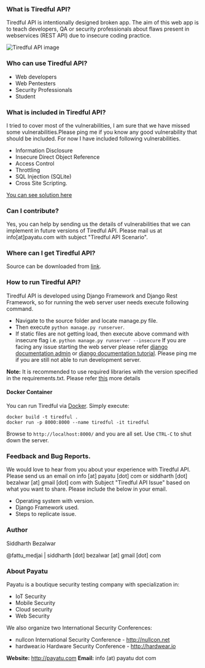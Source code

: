 ### What is Tiredful API?

Tiredful API is intentionally designed broken app. The aim of this web app is to teach developers, QA  or security professionals about flaws present in webservices (REST API) due to insecure coding practice.

![Tiredful API image](./Tiredful-API.jpg)

### Who can use Tiredful API?
* Web developers
* Web Pentesters
* Security Professionals
* Student

### What is included in Tiredful API?

I tried to cover most of the vulnerabilities, I am sure that we have missed some vulnerabilities.Please ping me if you know any good vulnerability that should be included. For now I have included following vulnerabilities.

* Information Disclosure
* Insecure Direct Object Reference
* Access Control
* Throttling
* SQL Injection (SQLite)
* Cross Site Scripting.

[You can see solution here](https://payatu.com/tiredful-api-solution/)

### Can I contribute?
Yes, you can help by sending us the details of vulnerabilities that we can implement in future versions of Tiredful API. Please mail us at info[at]payatu.com with subject "Tiredful API Scenario".

### Where can I get Tiredful API?
Source can be downloaded from [link](https://github.com/payatu/Tiredful-API).

### How to run Tiredful API?
Tiredful API is developed using Django Framework and Django Rest Framework, so for running the web server user needs execute following command.

* Navigate to the source folder and locate manage.py file.
* Then execute `python manage.py runserver`.
* If static files are not getting load, then execute above command with insecure flag i.e. `python manage.py runserver --insecure`
If you are facing any issue starting the web server please refer [django documentation admin](https://docs.djangoproject.com/en/1.11/ref/django-admin/#runserver) or [django documentation tutorial](https://docs.djangoproject.com/en/1.11/intro/tutorial01/#the-development-server).
Please ping me if you are still not able to run development server.

**Note:** It is recommended to use required libraries with the version specified in the requirements.txt. Please refer [this](https://pip.pypa.io/en/stable/user_guide/#requirements-files) more details

#### Docker Container
You can run Tiredful via [Docker](https://www.docker.com).  Simply execute:

```
docker build -t tiredful .
docker run -p 8000:8000 --name tiredful -it tiredful
```

Browse to `http://localhost:8000/` and you are all set.  Use `CTRL-C` to shut down the server.

### Feedback and Bug Reports.
We would love to hear from you about your experience with Tiredful API. Please send us an email on info [at] payatu [dot] com or siddharth [dot] bezalwar [at] gmail [dot] com with Subject "Tiredful API Issue" based on what you want to share. Please include the below in your email.

* Operating system with version.
* Django Framework used.
* Steps to replicate issue.


### Author
Siddharth Bezalwar

@fattu_medjai | siddharth [dot] bezalwar [at] gmail [dot] com

### About Payatu
Payatu is a boutique security testing company with specialization in:

* IoT Security
* Mobile Security
* Cloud security
* Web Security

We also organize two International Security Conferences:

* nullcon International Security Conference - http://nullcon.net
* hardwear.io Hardware Security Conference - http://hardwear.io

**Website:** http://payatu.com **Email:** info (at) payatu dot com
